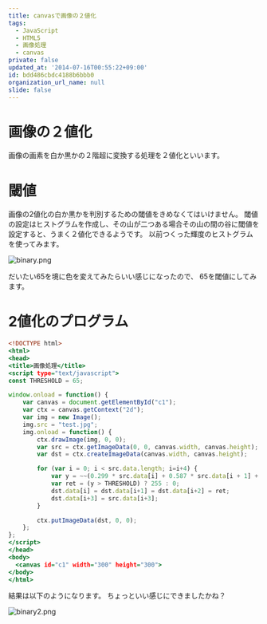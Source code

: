 ```yaml
---
title: canvasで画像の２値化
tags:
  - JavaScript
  - HTML5
  - 画像処理
  - canvas
private: false
updated_at: '2014-07-16T00:55:22+09:00'
id: bdd486cbdc4188b6bbb0
organization_url_name: null
slide: false
---
```



# 画像の２値化
画像の画素を白か黒かの２階超に変換する処理を２値化といいます。

# 閾値
画像の2値化の白か黒かを判別するための閾値をきめなくてはいけません。
閾値の設定はヒストグラムを作成し、その山が二つある場合その山の間の谷に閾値を設定すると、うまく２値化できるようです。
以前つくった輝度のヒストグラムを使ってみます。


![binary.png](https://qiita-image-store.s3.amazonaws.com/0/4044/a2722c08-7554-fd3b-9d2b-de71941aa28c.png "binary.png")

だいたい65を境に色を変えてみたらいい感じになったので、
65を閾値にしてみます。

# 2値化のプログラム


````binarization.html
<!DOCTYPE html>
<html>
<head>
<title>画像処理</title>
<script type="text/javascript">
const THRESHOLD = 65;

window.onload = function() {
    var canvas = document.getElementById("c1");
    var ctx = canvas.getContext("2d");
    var img = new Image();
    img.src = "test.jpg";
    img.onload = function() {
        ctx.drawImage(img, 0, 0);
        var src = ctx.getImageData(0, 0, canvas.width, canvas.height);
        var dst = ctx.createImageData(canvas.width, canvas.height);

        for (var i = 0; i < src.data.length; i=i+4) {
            var y = ~~(0.299 * src.data[i] + 0.587 * src.data[i + 1] + 0.114 * src.data[i + 2]);
            var ret = (y > THRESHOLD) ? 255 : 0;
            dst.data[i] = dst.data[i+1] = dst.data[i+2] = ret;
            dst.data[i+3] = src.data[i+3];
        }

        ctx.putImageData(dst, 0, 0);
    };
};
</script>
</head>
<body>
  <canvas id="c1" width="300" height="300">
</body>
</html>

````

結果は以下のようになります。
ちょっといい感じにできましたかね？

![binary2.png](https://qiita-image-store.s3.amazonaws.com/0/4044/103ad253-7194-6a12-337f-be9e5bd649e3.png "binary2.png")



